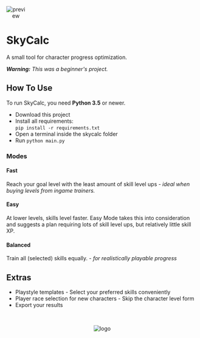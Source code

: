 <p align="center" style="max-width:50px">
  <img style="max-width:50px;" alt="preview" src="https://github.com/Mailea/skycalc/blob/master/preview.png"/>
</p>

# SkyCalc  

A small tool for character progress optimization.  

***Warning:** This was a beginner's project.*


## How To Use
To run SkyCalc, you need **Python 3.5** or newer. 

* Download this project
* Install all requirements:  
`pip install -r requirements.txt`
* Open a terminal inside the skycalc folder
* Run `python main.py`

### Modes

#### Fast

Reach your goal level with the least amount of skill level ups - *ideal when buying levels from ingame trainers.*

#### Easy

At lower levels, skills level faster. Easy Mode takes this into consideration and suggests a plan requiring lots of skill level ups, but relatively little skill XP.

#### Balanced

Train all (selected) skills equally. - *for realistically playable progress*


## Extras
* Playstyle templates - Select your preferred skills conveniently
* Player race selection for new characters - Skip the character level form
* Export your results

&nbsp;  

<p align="center">
  <img alt="logo" src="https://github.com/Mailea/skycalc/blob/master/skycalc/res/helmet/helmet_in_circle.png"/>
</p>

&nbsp;  
